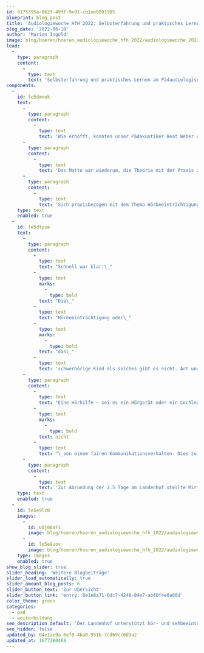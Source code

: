 ```yaml
---
id: 8175395a-862f-49ff-9e91-cb1eeb891905
blueprint: blog_post
title: 'Audiologiewoche HfH 2022: Selbsterfahrung und praktisches Lernen am Landenhof'
blog_date: '2022-06-10'
author: 'Marion Ingold'
image: blog/hoeren/hoeren_audiologiewoche_hfh_2022/audiologiewoche_2022-02.jpg
lead:
  -
    type: paragraph
    content:
      -
        type: text
        text: 'Selbsterfahrung und praktisches Lernen am Pädaudiologischen Dienst Landenhof.'
components:
  -
    id: le5dmnek
    text:
      -
        type: paragraph
        content:
          -
            type: text
            text: 'Wie erhofft, konnten unser Pädakustiker Beat Weber und ich als Leiterin Pädaudiologischer Dienst den diesjährigen praktischen Teil mit Selbsterfahrung bei uns am Landenhof anbieten. Es nahmen 23 Studierende der Interkantonalen Hochschule für Heilpädagogik HfH daran teil. Mehr hätten tatsächlich auch nicht in unsere Audiometrie-Räume gepasst.'
      -
        type: paragraph
        content:
          -
            type: text
            text: 'Das Motto war wiederum, die Theorie mit der Praxis zu verbinden: Die Studierenden erlebten subjektive und objektive Messmethoden am eigenen Ohr. Es wurde ein Ohrabdruck gemacht und abgegeben. Wer wollte, konnte davon eine Otoplastik als Demo-Objekt in Auftrag geben. Erneut führte der Stimmgabeluntersuch nach Rinne und Weber zu grosser Verblüffung. Das Lesen von Ton- und Sprachaudiogramm wurde anhand von ausgewählten Beispielen vorgestellt. Diverse Hörhilfen sowie Zubehör wurden ausgestellt, erklärt und durften angefasst werden. Ein Büchertisch gab Inputs zu weiterführender Fachliteratur oder Therapiematerial. '
      -
        type: paragraph
        content:
          -
            type: text
            text: 'Sich praxisbezogen mit dem Thema Hörbeeinträchtigung auseinander zu setzen und sich an mehreren Tagen in die Audiologie und Audiometrie zu vertiefen, wurde geschätzt. Der Austausch mit anderen Fachleuten aus diversen Institutionen, mit verschiedenen Hintergründen und unterschiedlichen Erfahrungen wurde als bereichernd empfunden. Mitgebrachte Audiogramme konnten spezifisch mit Pädakustiker Beat Weber besprochen werden.'
    type: text
    enabled: true
  -
    id: le5dtpse
    text:
      -
        type: paragraph
        content:
          -
            type: text
            text: "Schnell war klar:\_"
          -
            type: text
            marks:
              -
                type: bold
            text: "Die\_"
          -
            type: text
            text: "Hörbeeinträchtigung oder\_"
          -
            type: text
            marks:
              -
                type: bold
            text: "das\_"
          -
            type: text
            text: 'schwerhörige Kind als solches gibt es nicht. Art und Schweregrad einer Hörbeeinträchtigung sowie der Zeitpunkt der Diagnose unterscheiden sich. Auch die persönliche Wahrnehmung der betroffenen Kinder und Jugendlichen sowie deren Umfeld ist verschieden. Beispielsweise kann eine Schwerhörigkeit in ihrer Auswirkung als sehr gravierend empfunden werden, obwohl diese in der ohrenärztlichen Diagnose und im Audiogramm als leichtgradig benannt wird.'
      -
        type: paragraph
        content:
          -
            type: text
            text: "Eine Hörhilfe – sei es ein Hörgerät oder ein Cochlea Implantat – ist und bleibt ein Hilfsmittel. Es ist für unsere schwerhörigen Kinder und Jugendlichen eine wichtige Unterstützung im Hören und Verstehen. Es befreit das Gegenüber jedoch\_"
          -
            type: text
            marks:
              -
                type: bold
            text: nicht
          -
            type: text
            text: "\_von einem fairen Kommunikationsverhalten. Dies zu vermitteln, ist eine zentrale Aufgabe, zumal die Hilfsmittel und somit die Beeinträchtigung meist unsichtbar sind."
      -
        type: paragraph
        content:
          -
            type: text
            text: 'Zur Abrundung der 2.5 Tage am Landenhof stellte Mirjam Stritt, Leiterin Audiopädagogischer Dienst GSR, die Wichtigkeit der CI-Therapie vor und demonstrierte dies mit wertvollen Filmsequenzen aus der Praxis.'
    type: text
    enabled: true
  -
    id: le5e9lc0
    images:
      -
        id: UOj08aFi
        image: blog/hoeren/hoeren_audiologiewoche_hfh_2022/audiologiewoche_2022-01.png
      -
        id: le5e9uov
        image: blog/hoeren/hoeren_audiologiewoche_hfh_2022/audiologiewoche_2022-03.jpg
    type: images
    enabled: true
show_blog_slider: true
slider_heading: 'Weitere Blogbeiträge'
slider_load_automatically: true
slider_amount_blog_posts: 6
slider_button_text: 'Zur Übersicht'
slider_button_link: 'entry::8e1e8a71-0dc7-4248-84e7-ab40f4e0a88d'
color_theme: green
categories:
  - pad
  - weiterbildung
seo_description_default: 'Der Landenhof unterstützt hör- und sehbeeinträchtigte Kinder & Jugendliche in ihrem selbstbestimmten Leben durch Förderung ihrer Fähigkeiten & Entwicklung'
seo_hidden: false
updated_by: 04e1ae9a-6ef8-4ba0-931b-7cd69cc0d3a2
updated_at: 1677280469
---
```

